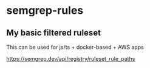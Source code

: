 # semgrep-rules

## My basic filtered ruleset

This can be used for js/ts + docker-based + AWS apps

https://semgrep.dev/api/registry/ruleset_rule_paths